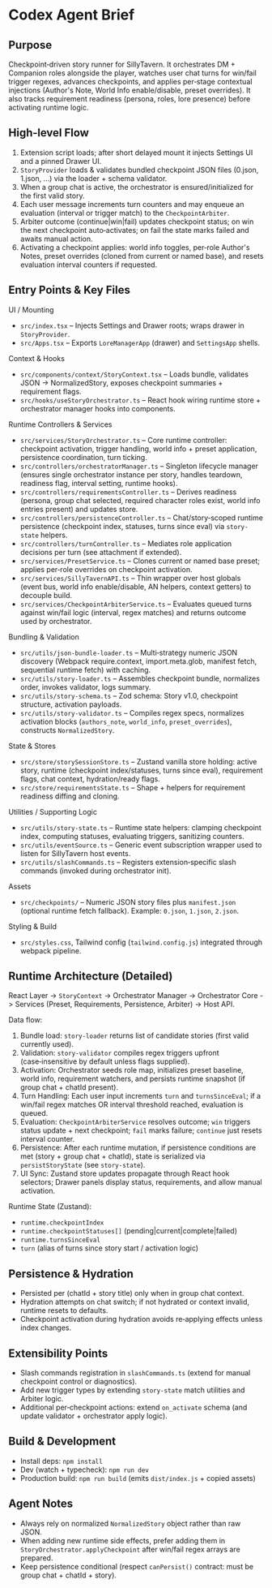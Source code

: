 
# Codex Agent Brief

## Purpose
Checkpoint‑driven story runner for SillyTavern. It orchestrates DM + Companion roles alongside the player, watches user chat turns for win/fail trigger regexes, advances checkpoints, and applies per‑stage contextual injections (Author's Note, World Info enable/disable, preset overrides). It also tracks requirement readiness (persona, roles, lore presence) before activating runtime logic.

## High‑level Flow
1. Extension script loads; after short delayed mount it injects Settings UI and a pinned Drawer UI.
2. `StoryProvider` loads & validates bundled checkpoint JSON files (0.json, 1.json, …) via the loader + schema validator.
3. When a group chat is active, the orchestrator is ensured/initialized for the first valid story.
4. Each user message increments turn counters and may enqueue an evaluation (interval or trigger match) to the `CheckpointArbiter`.
5. Arbiter outcome (continue|win|fail) updates checkpoint status; on win the next checkpoint auto‑activates; on fail the state marks failed and awaits manual action.
6. Activating a checkpoint applies: world info toggles, per‑role Author's Notes, preset overrides (cloned from current or named base), and resets evaluation interval counters if requested.

## Entry Points & Key Files
UI / Mounting
- `src/index.tsx` – Injects Settings and Drawer roots; wraps drawer in `StoryProvider`.
- `src/Apps.tsx` – Exports `LoreManagerApp` (drawer) and `SettingsApp` shells.

Context & Hooks
- `src/components/context/StoryContext.tsx` – Loads bundle, validates JSON -> NormalizedStory, exposes checkpoint summaries + requirement flags.
- `src/hooks/useStoryOrchestrator.ts` – React hook wiring runtime store + orchestrator manager hooks into components.

Runtime Controllers & Services
- `src/services/StoryOrchestrator.ts` – Core runtime controller: checkpoint activation, trigger handling, world info + preset application, persistence coordination, turn ticking.
- `src/controllers/orchestratorManager.ts` – Singleton lifecycle manager (ensures single orchestrator instance per story, handles teardown, readiness flag, interval setting, runtime hooks).
- `src/controllers/requirementsController.ts` – Derives readiness (persona, group chat selected, required character roles exist, world info entries present) and updates store.
- `src/controllers/persistenceController.ts` – Chat/story‑scoped runtime persistence (checkpoint index, statuses, turns since eval) via `story-state` helpers.
- `src/controllers/turnController.ts` – Mediates role application decisions per turn (see attachment if extended).
- `src/services/PresetService.ts` – Clones current or named base preset; applies per‑role overrides on checkpoint activation.
- `src/services/SillyTavernAPI.ts` – Thin wrapper over host globals (event bus, world info enable/disable, AN helpers, context getters) to decouple build.
- `src/services/CheckpointArbiterService.ts` – Evaluates queued turns against win/fail logic (interval, regex matches) and returns outcome used by orchestrator.

Bundling & Validation
- `src/utils/json-bundle-loader.ts` – Multi‑strategy numeric JSON discovery (Webpack require.context, import.meta.glob, manifest fetch, sequential runtime fetch) with caching.
- `src/utils/story-loader.ts` – Assembles checkpoint bundle, normalizes order, invokes validator, logs summary.
- `src/utils/story-schema.ts` – Zod schema: Story v1.0, checkpoint structure, activation payloads.
- `src/utils/story-validator.ts` – Compiles regex specs, normalizes activation blocks (`authors_note`, `world_info`, `preset_overrides`), constructs `NormalizedStory`.

State & Stores
- `src/store/storySessionStore.ts` – Zustand vanilla store holding: active story, runtime (checkpoint index/statuses, turns since eval), requirement flags, chat context, hydration/ready flags.
- `src/store/requirementsState.ts` – Shape + helpers for requirement readiness diffing and cloning.

Utilities / Supporting Logic
- `src/utils/story-state.ts` – Runtime state helpers: clamping checkpoint index, computing statuses, evaluating triggers, sanitizing counters.
- `src/utils/eventSource.ts` – Generic event subscription wrapper used to listen for SillyTavern host events.
- `src/utils/slashCommands.ts` – Registers extension‑specific slash commands (invoked during orchestrator init).

Assets
- `src/checkpoints/` – Numeric JSON story files plus `manifest.json` (optional runtime fetch fallback). Example: `0.json`, `1.json`, `2.json`.

Styling & Build
- `src/styles.css`, Tailwind config (`tailwind.config.js`) integrated through webpack pipeline.

## Runtime Architecture (Detailed)
React Layer -> `StoryContext` -> Orchestrator Manager -> Orchestrator Core -> Services (Preset, Requirements, Persistence, Arbiter) -> Host API.

Data flow:
1. Bundle load: `story-loader` returns list of candidate stories (first valid currently used).
2. Validation: `story-validator` compiles regex triggers upfront (case‑insensitive by default unless flags supplied).
3. Activation: Orchestrator seeds role map, initializes preset baseline, world info, requirement watchers, and persists runtime snapshot (if group chat + chatId present).
4. Turn Handling: Each user input increments `turn` and `turnsSinceEval`; if a win/fail regex matches OR interval threshold reached, evaluation is queued.
5. Evaluation: `CheckpointArbiterService` resolves outcome; `win` triggers status update + next checkpoint; `fail` marks failure; `continue` just resets interval counter.
6. Persistence: After each runtime mutation, if persistence conditions are met (story + group chat + chatId), state is serialized via `persistStoryState` (see `story-state`).
7. UI Sync: Zustand store updates propagate through React hook selectors; Drawer panels display status, requirements, and allow manual activation.

Runtime State (Zustand):
- `runtime.checkpointIndex`
- `runtime.checkpointStatuses[]` (pending|current|complete|failed)
- `runtime.turnsSinceEval`
- `turn` (alias of turns since story start / activation logic)

## Persistence & Hydration
- Persisted per (chatId + story title) only when in group chat context.
- Hydration attempts on chat switch; if not hydrated or context invalid, runtime resets to defaults.
- Checkpoint activation during hydration avoids re‑applying effects unless index changes.

## Extensibility Points
- Slash commands registration in `slashCommands.ts` (extend for manual checkpoint control or diagnostics).
- Add new trigger types by extending `story-state` match utilities and Arbiter logic.
- Additional per‑checkpoint actions: extend `on_activate` schema (and update validator + orchestrator apply logic).

## Build & Development
- Install deps: `npm install`
- Dev (watch + typecheck): `npm run dev`
- Production build: `npm run build` (emits `dist/index.js` + copied assets)

## Agent Notes
- Always rely on normalized `NormalizedStory` object rather than raw JSON.
- When adding new runtime side effects, prefer adding them in `StoryOrchestrator.applyCheckpoint` after win/fail regex arrays are prepared.
- Keep persistence conditional (respect `canPersist()` contract: must be group chat + chatId + story).

